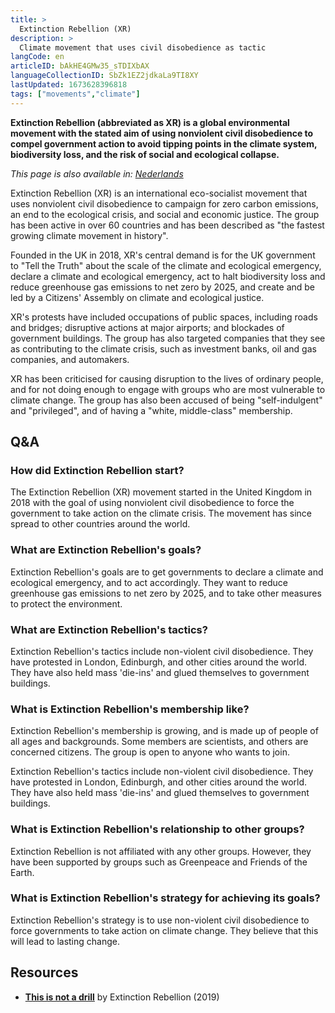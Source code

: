 ```yaml
---
title: >
  Extinction Rebellion (XR)
description: >
  Climate movement that uses civil disobedience as tactic
langCode: en
articleID: bAkHE4GMw35_sTDIXbAX
languageCollectionID: SbZk1EZ2jdkaLa9TI8XY
lastUpdated: 1673628396818
tags: ["movements","climate"]
---
```


**Extinction Rebellion (abbreviated as XR) is a global environmental movement with the stated aim of using nonviolent civil disobedience to compel government action to avoid tipping points in the climate system, biodiversity loss, and the risk of social and ecological collapse.**

_This page is also available in:_ [_Nederlands_](/nl/extinction-rebellion)

Extinction Rebellion (XR) is an international eco-socialist movement that uses nonviolent civil disobedience to campaign for zero carbon emissions, an end to the ecological crisis, and social and economic justice. The group has been active in over 60 countries and has been described as "the fastest growing climate movement in history".  
  
Founded in the UK in 2018, XR's central demand is for the UK government to "Tell the Truth" about the scale of the climate and ecological emergency, declare a climate and ecological emergency, act to halt biodiversity loss and reduce greenhouse gas emissions to net zero by 2025, and create and be led by a Citizens' Assembly on climate and ecological justice.

XR's protests have included occupations of public spaces, including roads and bridges; disruptive actions at major airports; and blockades of government buildings. The group has also targeted companies that they see as contributing to the climate crisis, such as investment banks, oil and gas companies, and automakers.

XR has been criticised for causing disruption to the lives of ordinary people, and for not doing enough to engage with groups who are most vulnerable to climate change. The group has also been accused of being "self-indulgent" and "privileged", and of having a "white, middle-class" membership.

## Q&A

### How did Extinction Rebellion start?

The Extinction Rebellion (XR) movement started in the United Kingdom in 2018 with the goal of using nonviolent civil disobedience to force the government to take action on the climate crisis. The movement has since spread to other countries around the world.

### What are Extinction Rebellion's goals?

Extinction Rebellion's goals are to get governments to declare a climate and ecological emergency, and to act accordingly. They want to reduce greenhouse gas emissions to net zero by 2025, and to take other measures to protect the environment.

### What are Extinction Rebellion's tactics?

Extinction Rebellion's tactics include non-violent civil disobedience. They have protested in London, Edinburgh, and other cities around the world. They have also held mass 'die-ins' and glued themselves to government buildings.

### What is Extinction Rebellion's membership like?

Extinction Rebellion's membership is growing, and is made up of people of all ages and backgrounds. Some members are scientists, and others are concerned citizens. The group is open to anyone who wants to join.

Extinction Rebellion's tactics include non-violent civil disobedience. They have protested in London, Edinburgh, and other cities around the world. They have also held mass 'die-ins' and glued themselves to government buildings.

### What is Extinction Rebellion's relationship to other groups?

Extinction Rebellion is not affiliated with any other groups. However, they have been supported by groups such as Greenpeace and Friends of the Earth.

### What is Extinction Rebellion's strategy for achieving its goals?

Extinction Rebellion's strategy is to use non-violent civil disobedience to force governments to take action on climate change. They believe that this will lead to lasting change.

## Resources

-   [**This is not a drill**](https://www.penguin.co.uk/books/314/314671/this-is-not-a-drill/9780141991443.html) by Extinction Rebellion (2019)
